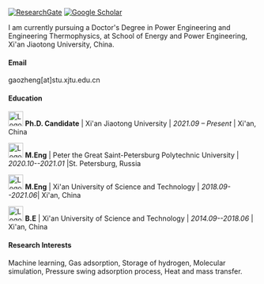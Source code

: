 

[![ResearchGate](https://img.shields.io/badge/ResearchGate-00CCBB?logo=researchgate&logoColor=white)](https://www.researchgate.net/profile/Zheng-Gao-27?ev=hdr_xprf)
[![Google Scholar](https://img.shields.io/badge/Google_Scholar-4285F4?logo=google-scholar&logoColor=white)](https://scholar.google.com/citations?user=8JTVl_MAAAAJ&hl=en)

I am currently pursuing a Doctor's Degree in Power Engineering and Engineering Thermophysics, at School of Energy and Power Engineering, Xi'an Jiaotong University, China.

#### Email

gaozheng[at]stu.xjtu.edu.cn

#### Education

<img src="https://gz107.github.io/static/assets/img/xjtu.png" alt="Logo" width="30px">  **Ph.D. Candidate** | Xi'an Jiaotong University | *2021.09 – Present* | Xi'an, China

<img src="https://gz107.github.io/static/assets/img/spbstu.png" alt="Logo" width="30px">  **M.Eng** | Peter the Great Saint-Petersburg Polytechnic University | *2020.10--2021.01* |St. Petersburg, Russia

<img src="https://gz107.github.io/static/assets/img/xust.png" alt="Logo" width="30px">  **M.Eng** | Xi'an University of Science and Technology | *2018.09--2021.06*| Xi'an, China

<img src="https://gz107.github.io/static/assets/img/xust.png" alt="Logo" width="30px">  **B.E** | Xi'an University of Science and Technology | *2014.09--2018.06* | Xi'an, China


#### Research Interests

Machine learning, Gas adsorption, Storage of hydrogen, Molecular simulation, Pressure swing adsorption process, Heat and mass transfer.